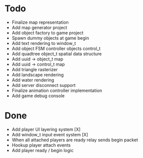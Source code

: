 # Todo
* Finalize map representation
* Add map generator project
* Add object factory to game project
* Spawn dummy objects at game begin
* Add text rendering to window_t
* Add object FSM controller objects control_t
* Add quadtree object_t spatial data structure
* Add uuid -> object_t map
* Add uuid -> control_t map
* Add triangle rasterizer
* Add landscape rendering
* Add water rendering
* Add server disconnect support
* Finalize animation controller implementation
* Add game debug console

# Done
* Add player UI layering system [X]
* Add window_t input event system [X]
* When all attached players are ready relay sends begin packet
* Hookup player attach events
* Add player ready / begin logic
